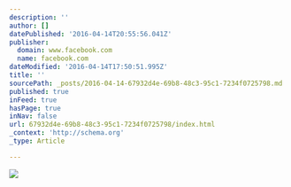 ```yaml
---
description: ''
author: []
datePublished: '2016-04-14T20:55:56.041Z'
publisher:
  domain: www.facebook.com
  name: facebook.com
dateModified: '2016-04-14T17:50:51.995Z'
title: ''
sourcePath: _posts/2016-04-14-67932d4e-69b8-48c3-95c1-7234f0725798.md
published: true
inFeed: true
hasPage: true
inNav: false
url: 67932d4e-69b8-48c3-95c1-7234f0725798/index.html
_context: 'http://schema.org'
_type: Article

---
```

![](https://scontent-iad3-1.xx.fbcdn.net/hphotos-xtf1/t31.0-8/12976833_1801998706754052_1786405909653557749_o.jpg)